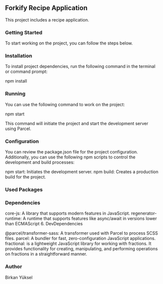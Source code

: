## Forkify Recipe Application

This project includes a recipe application.

### Getting Started

To start working on the project, you can follow the steps below.

### Installation

To install project dependencies, run the following command in the terminal or command prompt:

npm install

### Running

You can use the following command to work on the project:

npm start

This command will initiate the project and start the development server using Parcel.

### Configuration

You can review the package.json file for the project configuration. Additionally, you can use the following npm scripts to control the development and build processes:

npm start: Initiates the development server.
npm build: Creates a production build for the project.

### Used Packages

### Dependencies

core-js: A library that supports modern features in JavaScript.
regenerator-runtime: A runtime that supports features like async/await in versions lower than ECMAScript 6.
DevDependencies

@parcel/transformer-sass: A transformer used with Parcel to process SCSS files.
parcel: A bundler for fast, zero-configuration JavaScript applications.
fractional: is a lightweight JavaScript library for working with fractions. It provides functionality for creating, manipulating, and performing operations on fractions in a straightforward manner.

### Author

Birkan Yüksel
